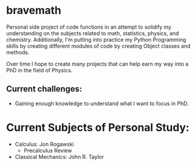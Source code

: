 # bravemath
Personal side project of code functions in an attempt to solidify my understanding on the subjects related to math, statistics, physics, and chemistry.
Additionally, I'm putting into practice my Python Programming skills by creating different modules of code by creating Object classes and methods.

Over time I hope to create many projects that can help earn my way into a PhD in the field of Physics.
## Current challenges:
- Gaining enough knowledge to understand what I want to focus in PhD.

# Current Subjects of Personal Study:
- Calculus: Jon Rogawski
    - Precalculus Review
- Classical Mechanics: John R. Taylor